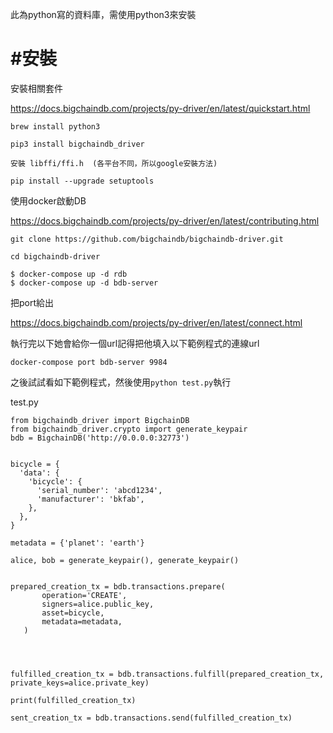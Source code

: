 此為python寫的資料庫，需使用python3來安裝


#  #安裝


安裝相關套件

https://docs.bigchaindb.com/projects/py-driver/en/latest/quickstart.html

```
brew install python3

pip3 install bigchaindb_driver

安裝 libffi/ffi.h  (各平台不同，所以google安裝方法)

pip install --upgrade setuptools

```


使用docker啟動DB

https://docs.bigchaindb.com/projects/py-driver/en/latest/contributing.html
```
git clone https://github.com/bigchaindb/bigchaindb-driver.git
 
cd bigchaindb-driver

$ docker-compose up -d rdb
$ docker-compose up -d bdb-server
```

把port給出

https://docs.bigchaindb.com/projects/py-driver/en/latest/connect.html

執行完以下她會給你一個url記得把他填入以下範例程式的連線url
```
docker-compose port bdb-server 9984
```


之後試試看如下範例程式，然後使用`python test.py`執行

test.py
```
from bigchaindb_driver import BigchainDB
from bigchaindb_driver.crypto import generate_keypair
bdb = BigchainDB('http://0.0.0.0:32773')


bicycle = {
  'data': {
    'bicycle': {
      'serial_number': 'abcd1234',
      'manufacturer': 'bkfab',
    },
  },
}

metadata = {'planet': 'earth'}

alice, bob = generate_keypair(), generate_keypair()


prepared_creation_tx = bdb.transactions.prepare(
       operation='CREATE',
       signers=alice.public_key,
       asset=bicycle,
       metadata=metadata,
   )




fulfilled_creation_tx = bdb.transactions.fulfill(prepared_creation_tx, private_keys=alice.private_key)

print(fulfilled_creation_tx)

sent_creation_tx = bdb.transactions.send(fulfilled_creation_tx)
```
